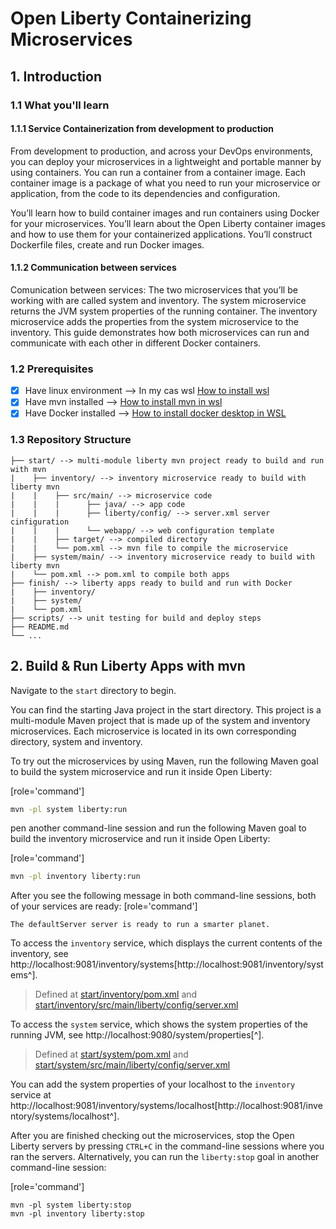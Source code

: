 # Open Liberty Containerizing Microservices

## 1. Introduction

### 1.1 What you'll learn

#### 1.1.1 Service Containerization from development to production

From development to production, and across your DevOps environments, you can deploy your microservices in a lightweight and portable manner by using containers. You can run a container from a container image. Each container image is a package of what you need to run your microservice or application, from the code to its dependencies and configuration.

You’ll learn how to build container images and run containers using Docker for your microservices. You’ll learn about the Open Liberty container images and how to use them for your containerized applications. You’ll construct Dockerfile files, create and run Docker images. 

#### 1.1.2 Communication between services

Comunication between services: The two microservices that you’ll be working with are called system and inventory. The system microservice returns the JVM system properties of the running container. The inventory microservice adds the properties from the system microservice to the inventory. This guide demonstrates how both microservices can run and communicate with each other in different Docker containers.

### 1.2 Prerequisites

- [x] Have linux environment --> In my cas wsl [How to install wsl](https://www.omgubuntu.co.uk/how-to-install-wsl2-on-windows-10)
- [x] Have mvn installed --> [How to install mvn in wsl](https://kontext.tech/article/630/install-maven-on-wsl)
- [x] Have Docker installed --> [How to install docker desktop in WSL](https://docs.docker.com/desktop/windows/wsl/)

### 1.3 Repository Structure

```
├── start/ --> multi-module liberty mvn project ready to build and run with mvn
|    ├── inventory/ --> inventory microservice ready to build with liberty mvn
|    |    ├── src/main/ --> microservice code
|    |    |      ├── java/ --> app code
|    |    |      ├── liberty/config/ --> server.xml server cinfiguration
|    |    |      └── webapp/ --> web configuration template
|    |    ├── target/ --> compiled directory
|    |    └── pom.xml --> mvn file to compile the microservice
|    ├── system/main/ --> inventory microservice ready to build with liberty mvn
|    └── pom.xml --> pom.xml to compile both apps
├── finish/ --> liberty apps ready to build and run with Docker
|    ├── inventory/
|    ├── system/
|    └── pom.xml
├── scripts/ --> unit testing for build and deploy steps 
├── README.md
└── ...
```

## 2. Build & Run Liberty Apps with mvn

Navigate to the `start` directory to begin.

You can find the starting Java project in the start directory. This project is a multi-module Maven project that is made up of the system and inventory microservices. Each microservice is located in its own corresponding directory, system and inventory.

To try out the microservices by using Maven, run the following Maven goal to build the system microservice and run it inside Open Liberty:

[role='command']
```bash
mvn -pl system liberty:run
```

pen another command-line session and run the following Maven goal to build the inventory microservice and run it inside Open Liberty:

[role='command']
```bash
mvn -pl inventory liberty:run
```

After you see the following message in both command-line sessions, both of your services are ready:
[role='command']
```
The defaultServer server is ready to run a smarter planet.
```

To access the `inventory` service, which displays the current contents of the inventory, see http://localhost:9081/inventory/systems[http://localhost:9081/inventory/systems^].

> Defined at [start/inventory/pom.xml](start/inventory/pom.xml) and [start/inventory/src/main/liberty/config/server.xml](start/inventory/src/main/liberty/config/server.xml)

To access the `system` service, which shows the system properties of the running JVM, see http://localhost:9080/system/properties[^].

> Defined at [start/system/pom.xml](start/system/pom.xml) and [start/system/src/main/liberty/config/server.xml](start/system/src/main/liberty/config/server.xml)

You can add the system properties of your localhost to the `inventory` service at http://localhost:9081/inventory/systems/localhost[http://localhost:9081/inventory/systems/localhost^].

After you are finished checking out the microservices, stop the Open Liberty servers by pressing `CTRL+C` in the command-line sessions where you ran the servers. Alternatively, you can run the `liberty:stop` goal in another command-line session:

[role='command']
```
mvn -pl system liberty:stop
mvn -pl inventory liberty:stop
```




